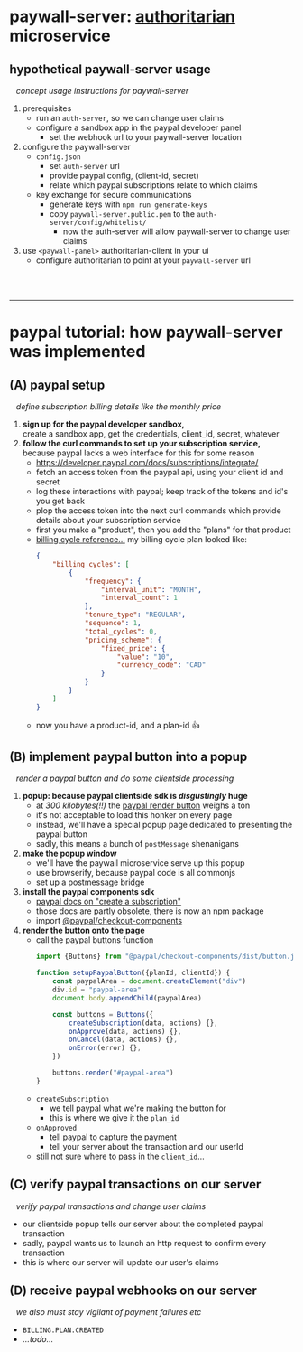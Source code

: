 
# paywall-server: [authoritarian](https://github.com/chase-moskal/authoritarian-client) microservice

## hypothetical paywall-server usage
&nbsp;&nbsp; *concept usage instructions for paywall-server*

1. prerequisites
	- run an `auth-server`, so we can change user claims
	- configure a sandbox app in the paypal developer panel
		- set the webhook url to your paywall-server location
1. configure the paywall-server
	- `config.json`
		- set `auth-server` url
		- provide paypal config, (client-id, secret)
		- relate which paypal subscriptions relate to which claims
	- key exchange for secure communications
		- generate keys with `npm run generate-keys`
		- copy `paywall-server.public.pem` to the `auth-server/config/whitelist/`
			- now the auth-server will allow paywall-server to change user claims
1. use `<paywall-panel>` authoritarian-client in your ui
	- configure authoritarian to point at your `paywall-server` url

<br/><br/>

------

# paypal tutorial: how paywall-server was implemented

## (A) paypal setup
&nbsp;&nbsp; *define subscription billing details like the monthly price*

1. **sign up for the paypal developer sandbox,**  
	create a sandbox app, get the credentials, client_id, secret, whatever
1. **follow the curl commands to set up your subscription service,**  
	because paypal lacks a web interface for this for some reason
	- https://developer.paypal.com/docs/subscriptions/integrate/
	- fetch an access token from the paypal api, using your client id and secret
	- log these interactions with paypal; keep track of the tokens and id's you get back
	- plop the access token into the next curl commands which provide details about your subscription service
	- first you make a "product", then you add the "plans" for that product
	- [billing cycle reference...](https://developer.paypal.com/docs/api/subscriptions/v1/#definition-billing_cycle) my billing cycle plan looked like:
		```json
		{
			"billing_cycles": [
				{
					"frequency": {
						"interval_unit": "MONTH",
						"interval_count": 1
					},
					"tenure_type": "REGULAR",
					"sequence": 1,
					"total_cycles": 0,
					"pricing_scheme": {
						"fixed_price": {
							"value": "10",
							"currency_code": "CAD"
						}
					}
				}
			]
		}
		```
	- now you have a product-id, and a plan-id 👍

## (B) implement paypal button into a popup
&nbsp;&nbsp; *render a paypal button and do some clientside processing*

1. **popup: because paypal clientside sdk is *disgustingly* huge**
	- at *300 kilobytes(!!)* the [paypal render button](https://github.com/paypal/paypal-checkout-components/blob/master/dist/button.js) weighs a ton
	- it's not acceptable to load this honker on every page
	- instead, we'll have a special popup page dedicated to presenting the paypal button
	- sadly, this means a bunch of `postMessage` shenanigans
1. **make the popup window**
	- we'll have the paywall microservice serve up this popup
	- use browserify, because paypal code is all commonjs
	- set up a postmessage bridge
1. **install the paypal components sdk**
	- [paypal docs on "create a subscription"](https://developer.paypal.com/docs/subscriptions/integrate/#4-create-a-subscription)
	- those docs are partly obsolete, there is now an npm package
	- import [@paypal/checkout-components](https://github.com/paypal/paypal-checkout-components)
1. **render the button onto the page**
	- call the paypal buttons function
		```js
		import {Buttons} from "@paypal/checkout-components/dist/button.js"

		function setupPaypalButton({planId, clientId}) {
			const paypalArea = document.createElement("div")
			div.id = "paypal-area"
			document.body.appendChild(paypalArea)

			const buttons = Buttons({
				createSubscription(data, actions) {},
				onApprove(data, actions) {},
				onCancel(data, actions) {},
				onError(error) {},
			})

			buttons.render("#paypal-area")
		}
		```
	- `createSubscription`
		- we tell paypal what we're making the button for
		- this is where we give it the `plan_id`
	- `onApproved`
		- tell paypal to capture the payment
		- tell your server about the transaction and our userId
	- still not sure where to pass in the `client_id`...

## (C) verify paypal transactions on our server
&nbsp;&nbsp; *verify paypal transactions and change user claims*

- our clientside popup tells our server about the completed paypal transaction
- sadly, paypal wants us to launch an http request to confirm every transaction
- this is where our server will update our user's claims

## (D) receive paypal webhooks on our server
&nbsp;&nbsp; *we also must stay vigilant of payment failures etc*

- `BILLING.PLAN.CREATED`
- *...todo...*
